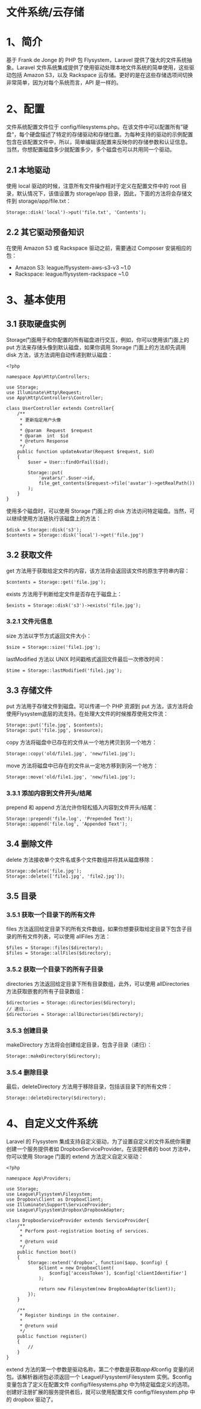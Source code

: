 # 文件系统/云存储

# 1、简介
基于 Frank de Jonge 的 PHP 包 Flysystem，Laravel 提供了强大的文件系统抽象。Laravel 文件系统集成提供了使用驱动处理本地文件系统的简单使用，这些驱动包括 Amazon S3，以及 Rackspace 云存储。更好的是在这些存储选项间切换非常简单，因为对每个系统而言，API 是一样的。
# 2、配置
文件系统配置文件位于 config/filesystems.php。在该文件中可以配置所有”硬盘“，每个硬盘描述了特定的存储驱动和存储位置。为每种支持的驱动的示例配置包含在该配置文件中，所以，简单编辑该配置来反映你的存储参数和认证信息。
当然，你想配置磁盘多少就配置多少，多个磁盘也可以共用同一个驱动。
## 2.1 本地驱动
使用 local 驱动的时候，注意所有文件操作相对于定义在配置文件中的 root 目录，默认情况下，该值设置为 storage/app 目录，因此，下面的方法将会存储文件到 storage/app/file.txt：

```
Storage::disk('local')->put('file.txt', 'Contents');
```

## 2.2 其它驱动预备知识
在使用 Amazon S3 或 Rackspace 驱动之前，需要通过 Composer 安装相应的包：
- 	Amazon S3: league/flysystem-aws-s3-v3 ~1.0 
- 	Rackspace: league/flysystem-rackspace ~1.0
# 3、基本使用
## 3.1 获取硬盘实例
Storage门面用于和你配置的所有磁盘进行交互，例如，你可以使用该门面上的 put 方法来存储头像到默认磁盘，如果你调用 Storage 门面上的方法却先调用 disk 方法，该方法调用自动传递到默认磁盘：

```
<?php

namespace App\Http\Controllers;

use Storage;
use Illuminate\Http\Request;
use App\Http\Controllers\Controller;

class UserController extends Controller{
    /**
     * 更新指定用户头像
     *
     * @param  Request  $request
     * @param  int  $id
     * @return Response
     */
    public function updateAvatar(Request $request, $id)
    {
        $user = User::findOrFail($id);

        Storage::put(
            'avatars/'.$user->id,
            file_get_contents($request->file('avatar')->getRealPath())
        );
    }
}
```

使用多个磁盘时，可以使用 Storage 门面上的 disk 方法访问特定磁盘。当然，可以继续使用方法链执行该磁盘上的方法：

```
$disk = Storage::disk('s3');
$contents = Storage::disk('local')->get('file.jpg')
```

## 3.2 获取文件
get 方法用于获取给定文件的内容，该方法将会返回该文件的原生字符串内容：

```
$contents = Storage::get('file.jpg');
```

exists 方法用于判断给定文件是否存在于磁盘上：

```
$exists = Storage::disk('s3')->exists('file.jpg');
```

### 3.2.1 文件元信息
size 方法以字节方式返回文件大小：

```
$size = Storage::size('file1.jpg');
```

lastModified 方法以 UNIX 时间戳格式返回文件最后一次修改时间：

```
$time = Storage::lastModified('file1.jpg');
```

## 3.3 存储文件
put 方法用于存储文件到磁盘。可以传递一个 PHP 资源到 put 方法，该方法将会使用Flysystem底层的流支持。在处理大文件的时候推荐使用文件流：

```
Storage::put('file.jpg', $contents);
Storage::put('file.jpg', $resource);
```

copy 方法将磁盘中已存在的文件从一个地方拷贝到另一个地方：

```
Storage::copy('old/file1.jpg', 'new/file1.jpg');
```

move 方法将磁盘中已存在的文件从一定地方移到到另一个地方：

```
Storage::move('old/file1.jpg', 'new/file1.jpg');
```

### 3.3.1 添加内容到文件开头/结尾
prepend 和 append 方法允许你轻松插入内容到文件开头/结尾：

```
Storage::prepend('file.log', 'Prepended Text');
Storage::append('file.log', 'Appended Text');
```

## 3.4 删除文件
delete 方法接收单个文件名或多个文件数组并将其从磁盘移除：

```
Storage::delete('file.jpg');
Storage::delete(['file1.jpg', 'file2.jpg']);
```

## 3.5 目录
### 3.5.1 获取一个目录下的所有文件
files 方法返回给定目录下的所有文件数组，如果你想要获取给定目录下包含子目录的所有文件列表，可以使用 allFiles 方法：

```
$files = Storage::files($directory);
$files = Storage::allFiles($directory);
```

### 3.5.2 获取一个目录下的所有子目录
directories 方法返回给定目录下所有目录数组，此外，可以使用 allDirectories 方法获取嵌套的所有子目录数组：

```
$directories = Storage::directories($directory);
// 递归...
$directories = Storage::allDirectories($directory);
```

### 3.5.3 创建目录
makeDirectory 方法将会创建给定目录，包含子目录（递归）：

```
Storage::makeDirectory($directory);
```

### 3.5.4 删除目录
最后，deleteDirectory 方法用于移除目录，包括该目录下的所有文件：

```
Storage::deleteDirectory($directory);
```

# 4、自定义文件系统
Laravel 的 Flysystem 集成支持自定义驱动，为了设置自定义的文件系统你需要创建一个服务提供者如 DropboxServiceProvider。在该提供者的 boot 方法中，你可以使用 Storage 门面的 extend 方法定义自定义驱动：

```
<?php

namespace App\Providers;

use Storage;
use League\Flysystem\Filesystem;
use Dropbox\Client as DropboxClient;
use Illuminate\Support\ServiceProvider;
use League\Flysystem\Dropbox\DropboxAdapter;

class DropboxServiceProvider extends ServiceProvider{
    /**
     * Perform post-registration booting of services.
     *
     * @return void
     */
    public function boot()
    {
        Storage::extend('dropbox', function($app, $config) {
            $client = new DropboxClient(
                $config['accessToken'], $config['clientIdentifier']
            );

            return new Filesystem(new DropboxAdapter($client));
        });
    }

    /**
     * Register bindings in the container.
     *
     * @return void
     */
    public function register()
    {
        //
    }
}
```

extend 方法的第一个参数是驱动名称，第二个参数是获取$app 和$config 变量的闭包。该解析器闭包必须返回一个 League\Flysystem\Filesystem 实例。$config 变量包含了定义在配置文件 config/filesystems.php 中为特定磁盘定义的选项。
创建好注册扩展的服务提供者后，就可以使用配置文件 config/filesystem.php 中的 dropbox 驱动了。